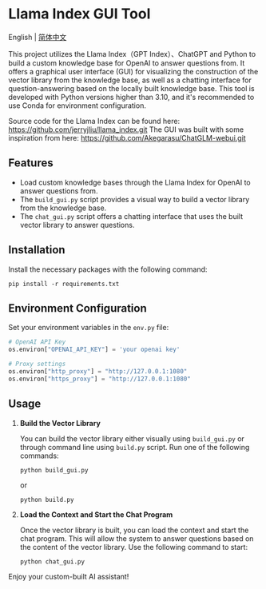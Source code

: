 # Llama Index GUI Tool
English | [简体中文](./README.zh-CN.md)

This project utilizes the Llama Index（GPT Index）、ChatGPT and Python to build a custom knowledge base for OpenAI to answer questions from. It offers a graphical user interface (GUI) for visualizing the construction of the vector library from the knowledge base, as well as a chatting interface for question-answering based on the locally built knowledge base. This tool is developed with Python versions higher than 3.10, and it's recommended to use Conda for environment configuration.

Source code for the Llama Index can be found here: https://github.com/jerryjliu/llama_index.git
The GUI was built with some inspiration from here: https://github.com/Akegarasu/ChatGLM-webui.git

## Features
- Load custom knowledge bases through the Llama Index for OpenAI to answer questions from.
- The `build_gui.py` script provides a visual way to build a vector library from the knowledge base.
- The `chat_gui.py` script offers a chatting interface that uses the built vector library to answer questions.

## Installation
Install the necessary packages with the following command:
```
pip install -r requirements.txt
```

## Environment Configuration
Set your environment variables in the `env.py` file:

```python
# OpenAI API Key
os.environ["OPENAI_API_KEY"] = 'your openai key'

# Proxy settings
os.environ["http_proxy"] = "http://127.0.0.1:1080"
os.environ["https_proxy"] = "http://127.0.0.1:1080"
```

## Usage

1. **Build the Vector Library**

   You can build the vector library either visually using `build_gui.py` or through command line using `build.py` script. Run one of the following commands:

    ```
    python build_gui.py
    ```
    or

    ```
    python build.py
    ```

2. **Load the Context and Start the Chat Program**

   Once the vector library is built, you can load the context and start the chat program. This will allow the system to answer questions based on the content of the vector library. Use the following command to start:

    ```
    python chat_gui.py
    ```

Enjoy your custom-built AI assistant!
